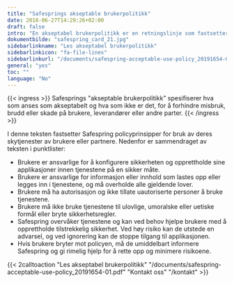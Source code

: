 ```yaml
---
title: "Safesprings akseptable brukerpolitikk"
date: 2018-06-27T14:29:26+02:00
draft: false
intro: "En akseptabel brukerpolitikk er en retningslinje som fastsetter bruk av en bestemt tjeneste, produkt eller programvare på en godkjent måte."
dokumentbilde: "safespring_card_21.jpg"
sidebarlinkname: "Les akseptabel brukerpolitikk"
sidebarlinkicon: "fa-file-lines"
sidebarlinkurl: "/documents/safespring-acceptable-use-policy_20191654-01.pdf"
general: "yes"
toc: ""
language: "No"
---
```


{{< ingress >}}
Safesprings "akseptable brukerpolitikk" spesifiserer hva som anses som akseptabelt og hva som ikke er det, for å forhindre misbruk, brudd eller skade på brukere, leverandører eller andre parter.
{{< /ingress >}}

I denne teksten fastsetter Safespring policyprinsipper for bruk av deres skytjenester av brukere eller partnere. Nedenfor er sammendraget av teksten i punktlister:

- Brukere er ansvarlige for å konfigurere sikkerheten og opprettholde sine applikasjoner innen tjenestene på en sikker måte.
- Brukere er ansvarlige for informasjon eller innhold som lastes opp eller legges inn i tjenestene, og må overholde alle gjeldende lover.
- Brukere må ha autorisasjon og ikke tillate uautoriserte personer å bruke tjenestene.
- Brukere må ikke bruke tjenestene til ulovlige, umoralske eller uetiske formål eller bryte sikkerhetsregler.
- Safespring overvåker tjenestene og kan ved behov hjelpe brukere med å opprettholde tilstrekkelig sikkerhet. Ved høy risiko kan de utstede en advarsel, og ved ignorering kan de stoppe tilgang til applikasjonen.
- Hvis brukere bryter mot policyen, må de umiddelbart informere Safespring og gi rimelig hjelp for å rette opp og minimere risikoene.

{{< 2calltoaction "Les akseptabel brukerpolitikk" "/documents/safespring-acceptable-use-policy_20191654-01.pdf" "Kontakt oss" "/kontakt" >}}
